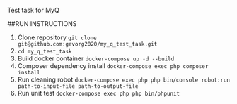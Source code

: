 Test task for MyQ

##RUN INSTRUCTIONS
1. Clone repository `git clone git@github.com:gevorg2020/my_q_test_task.git`
2. `cd my_q_test_task`
3. Build docker container `docker-compose up -d --build`
4. Composer dependency install `docker-compose exec php composer install`
5. Run cleaning robot `docker-compose exec php php bin/console robot:run path-to-input-file path-to-output-file`
6. Run unit test `docker-compose exec php php bin/phpunit`
